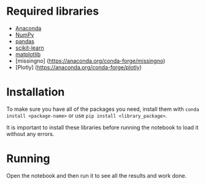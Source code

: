 # Required libraries
- [Anaconda](https://anaconda.org/)
- [NumPy](https://anaconda.org/conda-forge/matplotlib)
- [pandas](https://anaconda.org/conda-forge/pandas)
- [scikit-learn](https://anaconda.org/conda-forge/scikit-learn)
- [matplotlib](https://anaconda.org/conda-forge/matplotlib)
- [missingno] (https://anaconda.org/conda-forge/missingno)
- [Plotly] (https://anaconda.org/conda-forge/plotly)

# Installation
To make sure you have all of the packages you need, install them with ```conda install <package-name>``` or use ```pip install <library_package>```.  

It is important to install these libraries before running the notebook to load it without any errors.


# Running 
Open the notebook and then run it to see all the results and work done.